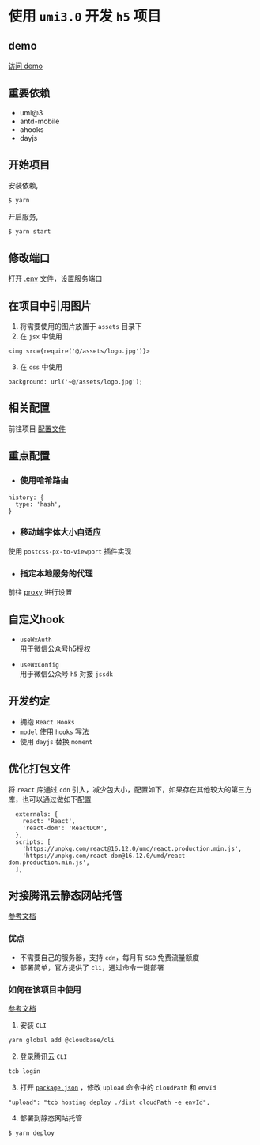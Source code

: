 # 使用 `umi3.0` 开发 `h5` 项目

## demo

[访问 demo](https://test-9gwkw9rfef84c2f6-1254005732.tcloudbaseapp.com/umi3/h5/index.html)

## 重要依赖

- umi@3
- antd-mobile
- ahooks
- dayjs

## 开始项目

安装依赖,

```bash
$ yarn
```

开启服务,

```bash
$ yarn start
```

## 修改端口

打开 [.env](./.env) 文件，设置服务端口      

## 在项目中引用图片

1. 将需要使用的图片放置于 `assets` 目录下
2. 在 `jsx` 中使用
```
<img src={require('@/assets/logo.jpg')}>
```
3. 在 `css` 中使用
```
background: url('~@/assets/logo.jpg');
```


## 相关配置

前往项目 [配置文件](./config/config.js)      


## 重点配置

- ### 使用哈希路由

```
history: {
  type: 'hash',
}
```

- ### 移动端字体大小自适应

使用 `postcss-px-to-viewport` 插件实现     

- ### 指定本地服务的代理

前往 [proxy](./config/proxy.js) 进行设置

## 自定义hook

- `useWxAuth`    
用于微信公众号h5授权
  
- `useWxConfig`   
用于微信公众号 `h5` 对接 `jssdk`

## 开发约定

- 拥抱 `React Hooks`
- `model` 使用 `hooks` 写法
- 使用 `dayjs` 替换 `moment`

## 优化打包文件

将 `react` 库通过 `cdn` 引入，减少包大小，配置如下，如果存在其他较大的第三方库，也可以通过做如下配置

```
  externals: {
    react: 'React',
    'react-dom': 'ReactDOM',
  },
  scripts: [
    'https://unpkg.com/react@16.12.0/umd/react.production.min.js',
    'https://unpkg.com/react-dom@16.12.0/umd/react-dom.production.min.js',
  ],
```

## 对接腾讯云静态网站托管

[参考文档](https://cloud.tencent.com/document/product/876/40270)

### 优点

- 不需要自己的服务器，支持 `cdn`，每月有 `5GB` 免费流量额度
- 部署简单，官方提供了 `cli`，通过命令一键部署

### 如何在该项目中使用

[参考文档](https://cloud.tencent.com/document/product/876/41539)

1. 安装 `CLI`

```bash
yarn global add @cloudbase/cli
```

2. 登录腾讯云 `CLI`

``` bash
tcb login
```

3. 打开 [`package.json`](./package.json) ，修改 `upload` 命令中的 `cloudPath` 和 `envId`

```
"upload": "tcb hosting deploy ./dist cloudPath -e envId",
```

4. 部署到静态网站托管

``` bash
$ yarn deploy
```